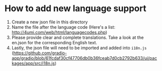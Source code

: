 # How to add new language support

1. Create a new json file in this directory
2. Name the file after the language code (Here's a list: http://4umi.com/web/html/languagecodes.php)
3. Please provide clear and complete translations. Take a look at the en.json for the corresponding English text.
4. Lastly, the json file will need to be imported and added into `i18n.js` (https://github.com/gradio-app/gradio/blob/61fcdaf30cf47706db0b36fceab7d0cb2792b633/ui/packages/app/src/i18n.js)
